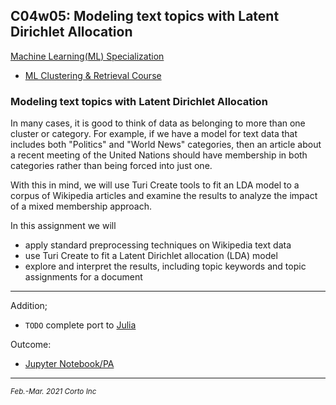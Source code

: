 ## C04w05: Modeling text topics with Latent Dirichlet Allocation

[Machine Learning(ML) Specialization](https://www.coursera.org/specializations/machine-learning)
  - [ML Clustering & Retrieval Course](https://www.coursera.org/learn/ml-clustering-and-retrieval/home/welcome)

### Modeling text topics with Latent Dirichlet Allocation
In many cases, it is good to think of data as belonging to more than one cluster or category. For example, if we have a model for text data that includes both "Politics" and "World News" categories, then an article about a recent meeting of the United Nations should have membership in both categories rather than being forced into just one.

With this in mind, we will use Turi Create tools to fit an LDA model to a corpus of Wikipedia articles and examine the results to analyze the impact of a mixed membership approach.

In this assignment we will
  - apply standard preprocessing techniques on Wikipedia text data
  - use Turi Create to fit a Latent Dirichlet allocation (LDA) model
  - explore and interpret the results, including topic keywords and topic assignments for a document

<hr />

Addition;
  - `TODO` complete port to [Julia](https://www.julialang.org/)

Outcome:
  - [Jupyter Notebook/PA](https://github.com/pascal-p/ML_UW_Spec/blob/main/C04/w05/C04w05_nb_pa.ipynb)<br />

<hr />
<p><sub><em>Feb.-Mar. 2021 Corto Inc</sub></em></p>
